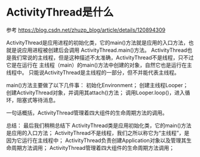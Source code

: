 # ActivityThread是什么 
参考 https://blog.csdn.net/zhuzp_blog/article/details/120894309

ActivityThread是应用进程的初始化类，它的main()方法就是应用的入口方法，也就是说应用进程被创建后会调用
ActivityThread.main()方法。
ActivityThread也是我们常说的主线程，但是这种描述不太准确，ActivityThread不是线程，只不过它是在运行在
主线程（main）的main()方法中创建的对象，自然它也是运行在主线程中。
只能说ActivityThread是主线程的一部分，但不并能代表主线程。

main()方法主要做了以下几件事：
初始化Environment；
创建主线程Looper；
创建ActivityThread对象，并调用其attach()方法；
调用Looper.loop()，进入循环，阻塞式等待消息。

一句话概括，ActivityThread管理着四大组件的生命周期方法的调用。

总结：
最后我们稍稍总结下
ActivityThread类是应用初始化类，它的main()方法是应用的入口方法；
ActivityThread不是线程，我们之所以称它为“主线程”，是因为它运行在主线程中；
ActivityThread负责创建Application对象以及管理其生命周期方法调用；
ActivityThread管理着四大组件的生命周期方法调用；

